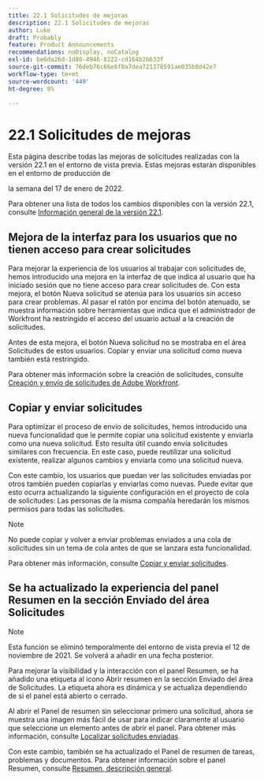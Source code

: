 ```yaml
---
title: 22.1 Solicitudes de mejoras
description: 22.1 Solicitudes de mejoras
author: Luke
draft: Probably
feature: Product Announcements
recommendations: noDisplay, noCatalog
exl-id: be6da26d-1d80-4946-8222-cd164b2b633f
source-git-commit: 76deb76c66e8f8a7dea721378591ae035b8d42e7
workflow-type: tm+mt
source-wordcount: '449'
ht-degree: 0%

---
```


# 22.1 Solicitudes de mejoras

Esta página describe todas las mejoras de solicitudes realizadas con la versión 22.1 en el entorno de vista previa. Estas mejoras estarán disponibles en el entorno de producción de

<!--
<MadCap:conditionalText data-mc-conditions="QuicksilverOrClassic.Draft mode">
in January 2022
</MadCap:conditionalText>
-->

la semana del 17 de enero de 2022.

Para obtener una lista de todos los cambios disponibles con la versión 22.1, consulte [Información general de la versión 22.1](../../../product-announcements/product-releases/22.1-release-activity/22-1-release-overview.md).

## Mejora de la interfaz para los usuarios que no tienen acceso para crear solicitudes

Para mejorar la experiencia de los usuarios al trabajar con solicitudes de, hemos introducido una mejora en la interfaz de que indica al usuario que ha iniciado sesión que no tiene acceso para crear solicitudes de. Con esta mejora, el botón Nueva solicitud se atenúa para los usuarios sin acceso para crear problemas. Al pasar el ratón por encima del botón atenuado, se muestra información sobre herramientas que indica que el administrador de Workfront ha restringido el acceso del usuario actual a la creación de solicitudes.

Antes de esta mejora, el botón Nueva solicitud no se mostraba en el área Solicitudes de estos usuarios. Copiar y enviar una solicitud como nueva también está restringido.

Para obtener más información sobre la creación de solicitudes, consulte [Creación y envío de solicitudes de Adobe Workfront](../../../manage-work/requests/create-requests/create-submit-requests.md).

## Copiar y enviar solicitudes

Para optimizar el proceso de envío de solicitudes, hemos introducido una nueva funcionalidad que le permite copiar una solicitud existente y enviarla como una nueva solicitud. Esto resulta útil cuando envía solicitudes similares con frecuencia. En este caso, puede reutilizar una solicitud existente, realizar algunos cambios y enviarla como una solicitud nueva.

Con este cambio, los usuarios que puedan ver las solicitudes enviadas por otros también pueden copiarlas y enviarlas como nuevas. Puede evitar que esto ocurra actualizando la siguiente configuración en el proyecto de cola de solicitudes: Las personas de la misma compañía heredarán los mismos permisos para todas las solicitudes.

>[!NOTE]
>
>No puede copiar y volver a enviar problemas enviados a una cola de solicitudes sin un tema de cola antes de que se lanzara esta funcionalidad.

Para obtener más información, consulte [Copiar y enviar solicitudes](../../../manage-work/requests/create-requests/copy-and-submit-requests.md).

## Se ha actualizado la experiencia del panel Resumen en la sección Enviado del área Solicitudes

>[!NOTE]
>
>Esta función se eliminó temporalmente del entorno de vista previa el 12 de noviembre de 2021. Se volverá a añadir en una fecha posterior.

Para mejorar la visibilidad y la interacción con el panel Resumen, se ha añadido una etiqueta al icono Abrir resumen en la sección Enviado del área de Solicitudes. La etiqueta ahora es dinámica y se actualiza dependiendo de si el panel está abierto o cerrado.

Al abrir el Panel de resumen sin seleccionar primero una solicitud, ahora se muestra una imagen más fácil de usar para indicar claramente al usuario que seleccione un elemento antes de abrir el panel. Para obtener más información, consulte [Localizar solicitudes enviadas](../../../manage-work/requests/create-requests/locate-submitted-requests.md).

Con este cambio, también se ha actualizado el Panel de resumen de tareas, problemas y documentos. Para obtener información sobre el panel Resumen, consulte [Resumen, descripción general](../../../workfront-basics/the-new-workfront-experience/summary-overview.md).
